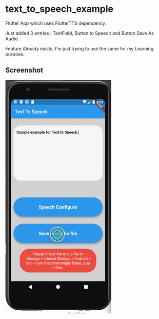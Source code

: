 # text_to_speech_example

Flutter App which uses FlutterTTS dependency.

Just added 3 entries : TextField, Button to Speech and Button Save As Audio.

Feature Already exists, I'm just trying to use the same for my Learning purpose.

## Screenshot

![title](images/text_to_speech_example.png)